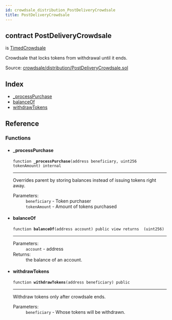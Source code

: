 ```yaml
---
id: crowdsale_distribution_PostDeliveryCrowdsale
title: PostDeliveryCrowdsale
---
```


<div class="contract-doc"><div class="contract"><h2 class="contract-header"><span class="contract-kind">contract</span> PostDeliveryCrowdsale</h2><p class="base-contracts"><span>is</span> <a href="crowdsale_validation_TimedCrowdsale.html">TimedCrowdsale</a></p><p class="description">Crowdsale that locks tokens from withdrawal until it ends.</p><div class="source">Source: <a href="https://github.com/Cpollo/Ethereum/blob/v0.0.3/contracts/crowdsale/distribution/PostDeliveryCrowdsale.sol" target="_blank">crowdsale/distribution/PostDeliveryCrowdsale.sol</a></div></div><div class="index"><h2>Index</h2><ul><li><a href="crowdsale_distribution_PostDeliveryCrowdsale.html#_processPurchase">_processPurchase</a></li><li><a href="crowdsale_distribution_PostDeliveryCrowdsale.html#balanceOf">balanceOf</a></li><li><a href="crowdsale_distribution_PostDeliveryCrowdsale.html#withdrawTokens">withdrawTokens</a></li></ul></div><div class="reference"><h2>Reference</h2><div class="functions"><h3>Functions</h3><ul><li><div class="item function"><span id="_processPurchase" class="anchor-marker"></span><h4 class="name">_processPurchase</h4><div class="body"><code class="signature">function <strong>_processPurchase</strong><span>(address beneficiary, uint256 tokenAmount) </span><span>internal </span></code><hr/><div class="description"><p>Overrides parent by storing balances instead of issuing tokens right away.</p></div><dl><dt><span class="label-parameters">Parameters:</span></dt><dd><div><code>beneficiary</code> - Token purchaser</div><div><code>tokenAmount</code> - Amount of tokens purchased</div></dd></dl></div></div></li><li><div class="item function"><span id="balanceOf" class="anchor-marker"></span><h4 class="name">balanceOf</h4><div class="body"><code class="signature">function <strong>balanceOf</strong><span>(address account) </span><span>public </span><span>view </span><span>returns  (uint256) </span></code><hr/><dl><dt><span class="label-parameters">Parameters:</span></dt><dd><div><code>account</code> - address</div></dd><dt><span class="label-return">Returns:</span></dt><dd>the balance of an account.</dd></dl></div></div></li><li><div class="item function"><span id="withdrawTokens" class="anchor-marker"></span><h4 class="name">withdrawTokens</h4><div class="body"><code class="signature">function <strong>withdrawTokens</strong><span>(address beneficiary) </span><span>public </span></code><hr/><div class="description"><p>Withdraw tokens only after crowdsale ends.</p></div><dl><dt><span class="label-parameters">Parameters:</span></dt><dd><div><code>beneficiary</code> - Whose tokens will be withdrawn.</div></dd></dl></div></div></li></ul></div></div></div>
